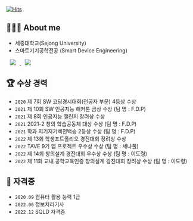 [![Hits](https://hits.seeyoufarm.com/api/count/incr/badge.svg?url=https%3A%2F%2Fgithub.com%2Fyeonx&count_bg=%23F4ABD3&title_bg=%23737373&icon=github.svg&icon_color=%23FFFFFF&title=hits&edge_flat=false)](https://hits.seeyoufarm.com)

## 👩🏻‍💻 About me 
- 세종대학교(Sejong University) 
- 스마트기기공학전공 (Smart Device Engineering)   
<a href="https://www.instagram.com/___yeonx/">
    <img 
        src="http://img.shields.io/badge/-Instagram-pink?style=flat&logo=Instagram&link=https://www.instagram.com/___yeonx/"
        style="height : auto; margin-left : 10px; margin-right : 10px;"/>
</a> <a href="https://yeonx.tistory.com/">
    <img 
        src="http://img.shields.io/badge/-Tech%20Blog-black?style=flat&logo=tistory&link=https://yeonx.tistory.com/"
        style="height : auto; margin-left : 10px; margin-right : 10px;"/>
</a>

  
  
## 🏆 수상 경력
- `2020` 제 7회 SW 코딩경시대회(전공자 부문) 4등상 수상   
- `2021` 제 10회 SW 인공지능 해커톤 금상 수상 (팀 명 : F.D.P)  
- `2021` 제 8회 인공지능 챌린지 장려상 수상  
- `2021` 2021-2 창의 학습공동체 대상 수상 (팀 명 : F.D.P)  
- `2021` 학과 지기지기백전백승 2등상 수상 (팀 명 : F.D.P)  
- `2022` 제 13회 학생포트폴리오 경진대회 장려상 수상  
- `2022` TAVE 9기 앱 프로젝트 우수상 수상 (팀 명 : 세나풀)  
- `2022` 제 14회 창의설계 경진대회 우수상 수상 (팀 명 : 이도령)      
- `2022` 제 11회 교내 공학교육인증 창의설계 경진대회 장려상 수상 (팀 명 : 이도령)      
     
## 🪪 **자격증**
- `2020.09` 컴퓨터 활용 능력 1급    
- `2022.06` 정보처리기사
- `2022.12` SQLD 자격증
